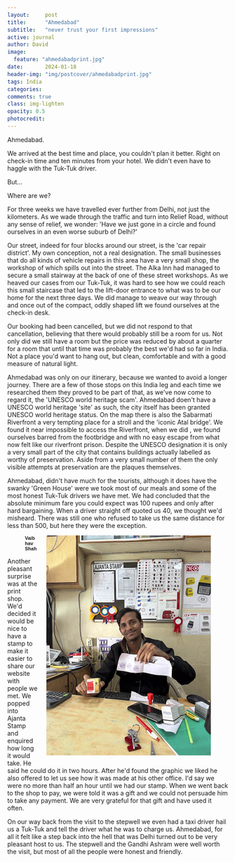 ```yaml
---
layout:     post
title:      "Ahmedabad"
subtitle:   "never trust your first impressions"
active: journal
author: David
image:
  feature: "ahmedabadprint.jpg"
date:       2024-01-18
header-img: "img/postcover/ahmedabadprint.jpg"
tags: India
categories: 
comments: true
class: img-lighten 
opacity: 0.5
photocredit:
---
```


Ahmedabad.

We arrived at the best time and place, you couldn't plan it better. Right on check-in time and ten minutes from your hotel. We didn't even have to haggle with the Tuk-Tuk driver.

But...

Where are we?

For three weeks we have travelled ever further from Delhi, not just the kilometers. As we wade through the traffic and turn into Relief Road, without any sense of relief, we wonder: 'Have we just gone in a circle and found ourselves in an even worse suburb of Delhi?'

Our street, indeed for four blocks around our street, is the 'car repair district'. My own conception, not a real designation. The small businesses that do all kinds of vehicle repairs in this area have a very small shop, the workshop of which spills out into the street. The Alka Inn had managed to secure a small stairway at the back of one of these street workshops. As we heaved our cases from our Tuk-Tuk, it was hard to see how we could reach this small staircase that led to the lift-door entrance to what was to be our home for the next three days. We did manage to weave our way through and once out of the compact, oddly shaped lift we found ourselves at the check-in desk.

Our booking had been cancelled, but we did not respond to that cancellation, believing that there would probably still be a room for us. Not only did we still have a room but the price was reduced by about a quarter for a room that until that time was probably the best we'd had so far in India. Not a place you'd want to hang out, but clean, comfortable and with a good measure of natural light.

Ahmedabad was only on our itinerary, because we wanted to avoid a longer journey. There are a few of those stops on this India leg and each time we researched them they proved to be part of that, as we've now come to regard it, the 'UNESCO world heritage scam'. Ahmedabad doen't have a UNESCO world heritage 'site' as such, the city itself has been granted UNESCO world heritage status. On the map there is also the Sabarmati Riverfront a very tempting place for a stroll and the 'iconic Atal bridge'. We found it near impossible to access the Riverfront, when we did , we found ourselves barred from the footbridge and with no easy escape from what now felt like our riverfront prison. Despite the UNESCO designation it is only a very small part of the city that contains buildings actually labelled as worthy of preservation. Aside from a very small number of them the only visible attempts at preservation are the plaques themselves.

Ahmedabad, didn't have much for the tourists, although it does have the swanky 'Green House' were we took most of our meals and some of the most honest Tuk-Tuk drivers we have met. We had concluded that the absolute minimum fare you could expect was 100 rupees and only after hard bargaining. When a driver straight off quoted us 40, we thought we'd misheard. There was still one who refused to take us the same distance for less than 500, but here they were the exception.

<style>
img {
  float: right;
  margin: 0px 0px 15px 20px;
}
 figcaption {
         font-family: Arial, sans-serif;
         font-size: 11px;
         font-weight: bold;
         color: dark-grey;
         margin-top: 10px
         padding: 5px;
      }
</style>
<figure> 
<img src="/img/postbody/printman.jpg">
<figcaption>Vaibhav Shah</figcaption>
</figure>
Another pleasant surprise was at the print shop. We'd decided it would be nice to have a stamp to make it easier to share our website with people we met. We popped into Ajanta Stamp and enquired how long it would take. He said he could do it in two hours. After he'd found the graphic we liked he also offered to let us see how it was made at his other office. I'd say we were no more than half an hour until we had our stamp. When we went back to the shop to pay, we were told it was a gift and we could not persuade him to take any payment. We are very grateful for that gift and have used it often.

On our way back from the visit to the stepwell we even had a taxi driver hail us a Tuk-Tuk and tell the driver what he was to charge us. Ahmedabad, for all it felt like a step back into the hell that was Delhi turned out to be very pleasant host to us. The stepwell and the Gandhi Ashram were well worth the visit, but most of all the people were honest and friendly.

 










